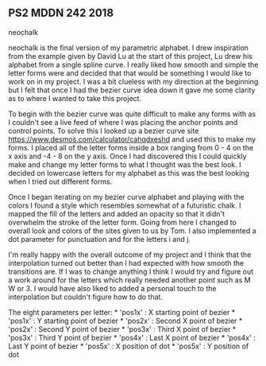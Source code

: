 ## PS2 MDDN 242 2018

neochalk

neochalk is the final version of my parametric alphabet. I drew inspiration from the example given by David Lu at the start of this project, Lu drew his alphabet from a single spline curve. I really liked how smooth and simple the letter forms were and decided that that would be something I would like to work on in my project. I was a bit clueless with my direction at the beginning but I felt that once I had the bezier curve idea down it gave me some clarity as to where I wanted to take this project. 

To begin with the bezier curve was quite difficult to make any forms with as I couldn't see a live feed of where I was placing the anchor points and control points. To solve this I looked up a bezier curve site https://www.desmos.com/calculator/cahqdxeshd and used this to make my forms. I placed all of the letter forms inside a box ranging from 0 - 4 on the x axis and -4 - 8 on the y axis. Once I had discovered this I could quickly make and change my letter forms to what I thought was the best look. I decided on lowercase letters for my alphabet as this was the best looking when I tried out different forms.

Once I began iterating on my bezier curve alphabet and playing with the colors I found a style which resembles somewhat of a futuristic chalk. I mapped the fill of the letters and added an opacity so that it didn't overwhelm the stroke of the letter form. Going from here I changed to overall look and colors of the sites given to us by Tom. I also implemented a dot parameter for punctuation and for the letters i and j.

I'm really happy with the overall outcome of my project and I think that the interpolation turned out better than I had expected with how smooth the transitions are. If I was to change anything I think I would try and figure out a work around for the letters which really needed another point such as M W or 3. I would have also liked to added a personal touch to the interpolation but couldn't figure how to do that. 




The eight parameters per letter:
	* 'pos1x' : X starting point of bezier
	* 'pos1x' : Y starting point of bezier
	* 'pos2x' : Second X point of bezier
	* 'pos2x' : Second Y point of bezier
	* 'pos3x' : Third X point of bezier
	* 'pos3x' : Third Y point of bezier
	* 'pos4x' : Last X point of bezier
	* 'pos4x' : Last Y point of bezier
	* 'pos5x' : X position of dot
	* 'pos5x' : Y position of dot